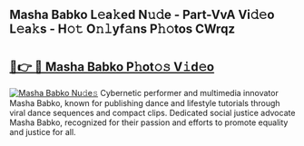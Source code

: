 ## Masha Babko L𝚎a𝚔ed N𝚞𝚍e - Part-VvA Vi𝚍𝚎o L𝚎a𝚔s - H𝚘𝚝 O𝚗𝚕yf𝚊ns P𝚑𝚘tos CWrqz

# <h2><a href="http://kf1cd8.oniu.top/?m=Masha+Babko">🔗👉 🔴 Masha Babko P𝚑ot𝚘𝚜 V𝚒d𝚎o</a></h2>

[![Masha Babko Nu𝚍e𝚜](https://i.imgur.com/0qMVB7G.gif)](http://kf1cd8.oniu.top/?m=Masha+Babko)
Cybernetic performer and multimedia innovator Masha Babko, known for publishing dance and lifestyle tutorials through viral dance sequences and compact clips. Dedicated social justice advocate Masha Babko, recognized for their passion and efforts to promote equality and justice for all.  
